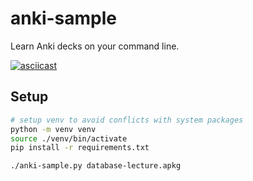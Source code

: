 # anki-sample

Learn Anki decks on your command line.

[![asciicast](https://asciinema.org/a/OXA2RHaS60uEjHHieBkjSOyin.svg)](https://asciinema.org/a/OXA2RHaS60uEjHHieBkjSOyin)

## Setup

```bash
# setup venv to avoid conflicts with system packages
python -m venv venv
source ./venv/bin/activate
pip install -r requirements.txt

./anki-sample.py database-lecture.apkg
```
